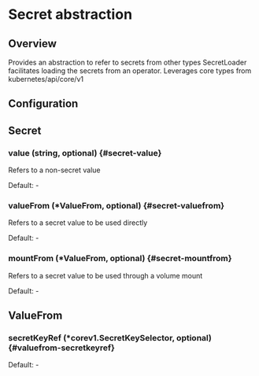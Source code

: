 # Secret abstraction
## Overview
 Provides an abstraction to refer to secrets from other types
 SecretLoader facilitates loading the secrets from an operator.
 Leverages core types from kubernetes/api/core/v1


## Configuration
## Secret

### value (string, optional) {#secret-value}

Refers to a non-secret value 

Default: -

### valueFrom (*ValueFrom, optional) {#secret-valuefrom}

Refers to a secret value to be used directly 

Default: -

### mountFrom (*ValueFrom, optional) {#secret-mountfrom}

Refers to a secret value to be used through a volume mount 

Default: -


## ValueFrom

### secretKeyRef (*corev1.SecretKeySelector, optional) {#valuefrom-secretkeyref}

Default: -


